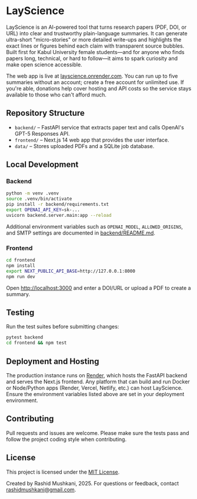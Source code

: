 # LayScience

LayScience is an AI-powered tool that turns research papers (PDF, DOI, or URL) into clear and trustworthy plain-language summaries. It can generate ultra-short "micro-stories" or more detailed write-ups and highlights the exact lines or figures behind each claim with transparent source bubbles. Built first for Kabul University female students—and for anyone who finds papers long, technical, or hard to follow—it aims to spark curiosity and make open science accessible.

The web app is live at [layscience.onrender.com](https://layscience.onrender.com/). You can run up to five summaries without an account; create a free account for unlimited use. If you're able, donations help cover hosting and API costs so the service stays available to those who can't afford much.

## Repository Structure

- `backend/` – FastAPI service that extracts paper text and calls OpenAI's GPT-5 Responses API.
- `frontend/` – Next.js 14 web app that provides the user interface.
- `data/` – Stores uploaded PDFs and a SQLite job database.

## Local Development

### Backend

```bash
python -m venv .venv
source .venv/bin/activate
pip install -r backend/requirements.txt
export OPENAI_API_KEY=sk-...
uvicorn backend.server.main:app --reload
```

Additional environment variables such as `OPENAI_MODEL`, `ALLOWED_ORIGINS`, and SMTP settings are documented in [backend/README.md](backend/README.md).

### Frontend

```bash
cd frontend
npm install
export NEXT_PUBLIC_API_BASE=http://127.0.0.1:8000
npm run dev
```

Open <http://localhost:3000> and enter a DOI/URL or upload a PDF to create a summary.

## Testing

Run the test suites before submitting changes:

```bash
pytest backend
cd frontend && npm test
```

## Deployment and Hosting

The production instance runs on [Render](https://render.com), which hosts the FastAPI backend and serves the Next.js frontend. Any platform that can build and run Docker or Node/Python apps (Render, Vercel, Netlify, etc.) can host LayScience. Ensure the environment variables listed above are set in your deployment environment.

## Contributing

Pull requests and issues are welcome. Please make sure the tests pass and follow the project coding style when contributing.

## License

This project is licensed under the [MIT License](LICENSE).

Created by Rashid Mushkani, 2025. For questions or feedback, contact [rashidmushkani@gmail.com](mailto:rashidmushkani@gmail.com).
